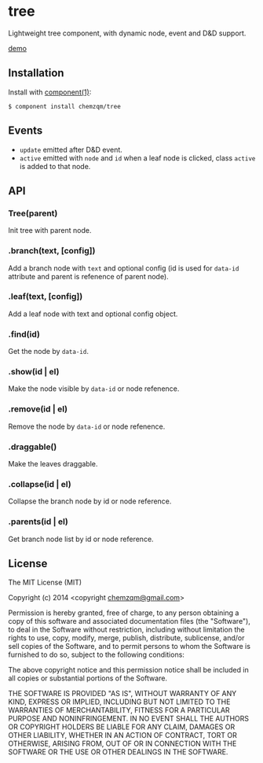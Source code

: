 # tree

  Lightweight tree component, with dynamic node, event and D&D support.

  [demo](https://chemzqm.github.io/tree/)

## Installation

  Install with [component(1)](http://component.io):

    $ component install chemzqm/tree

## Events

* `update` emitted after D&D event.
* `active` emitted with `node` and `id` when a leaf node is clicked, class `active` is added to that node.

## API

### Tree(parent)

Init tree with parent node.

### .branch(text, [config])

Add a branch node with `text` and optional config (id is used for `data-id` attribute and parent is refenence of parent node).

### .leaf(text, [config])

Add a leaf node with text and optional config object.

### .find(id)

Get the node by `data-id`.

### .show(id | el)

Make the node visible by `data-id` or node refenence.

### .remove(id | el)

Remove the node by `data-id` or node refenence.

### .draggable()

Make the leaves draggable.

### .collapse(id | el)

Collapse the branch node by id or node reference.

### .parents(id | el)

Get branch node list by id or node reference.

## License

  The MIT License (MIT)

  Copyright (c) 2014 <copyright chemzqm@gmail.com>

  Permission is hereby granted, free of charge, to any person obtaining a copy
  of this software and associated documentation files (the "Software"), to deal
  in the Software without restriction, including without limitation the rights
  to use, copy, modify, merge, publish, distribute, sublicense, and/or sell
  copies of the Software, and to permit persons to whom the Software is
  furnished to do so, subject to the following conditions:

  The above copyright notice and this permission notice shall be included in
  all copies or substantial portions of the Software.

  THE SOFTWARE IS PROVIDED "AS IS", WITHOUT WARRANTY OF ANY KIND, EXPRESS OR
  IMPLIED, INCLUDING BUT NOT LIMITED TO THE WARRANTIES OF MERCHANTABILITY,
  FITNESS FOR A PARTICULAR PURPOSE AND NONINFRINGEMENT. IN NO EVENT SHALL THE
  AUTHORS OR COPYRIGHT HOLDERS BE LIABLE FOR ANY CLAIM, DAMAGES OR OTHER
  LIABILITY, WHETHER IN AN ACTION OF CONTRACT, TORT OR OTHERWISE, ARISING FROM,
  OUT OF OR IN CONNECTION WITH THE SOFTWARE OR THE USE OR OTHER DEALINGS IN
  THE SOFTWARE.
